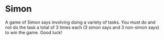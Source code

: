 # Simon
A game of Simon says involving doing a variety of tasks. You must do and not do the task a total of 3 times each (3 simon says and 3 non-simon says) to win the game. Good luck!
